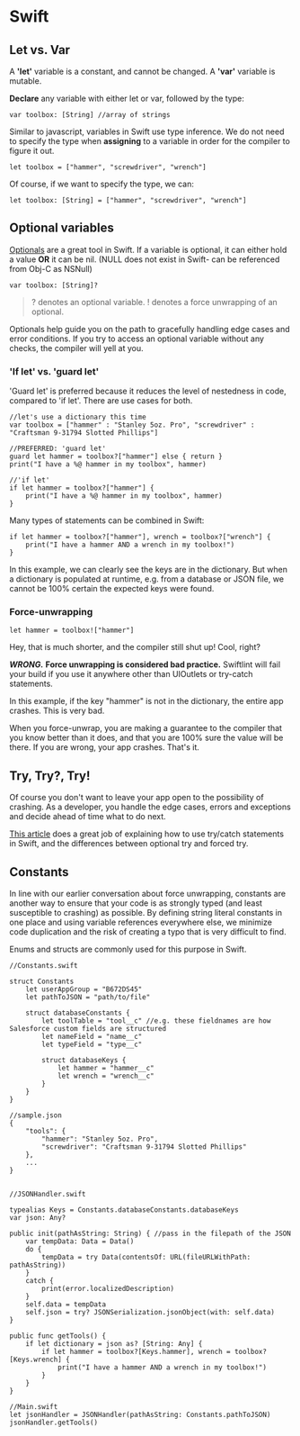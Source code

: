 # Swift

## Let vs. Var

A **'let'** variable is a constant, and cannot be changed.
A **'var'** variable is mutable.

**Declare** any variable with either let or var, followed by the type:

```var toolbox: [String] //array of strings```

Similar to javascript, variables in Swift use type inference. We do not need to specify the type when **assigning** to a variable in order for the compiler to figure it out.

```let toolbox = ["hammer", "screwdriver", "wrench"]```

Of course, if we want to specify the type, we can:

```let toolbox: [String] = ["hammer", "screwdriver", "wrench"]```

## Optional variables

[Optionals](https://en.wikipedia.org/wiki/Option_type) are a great tool in Swift. If a variable is optional, it can either hold a value **OR** it can be nil. (NULL does not exist in Swift- can be referenced from Obj-C as NSNull)

```var toolbox: [String]?```

> ? denotes an optional variable. 
> ! denotes a force unwrapping of an optional.

Optionals help guide you on the path to gracefully handling edge cases and error conditions. If you try to access an optional variable without any checks, the compiler will yell at you. 

### 'If let' vs. 'guard let'


'Guard let' is preferred because it reduces the level of nestedness in code, compared to 'if let'. There are use cases for both.

```
//let's use a dictionary this time
var toolbox = ["hammer" : "Stanley 5oz. Pro", "screwdriver" : "Craftsman 9-31794 Slotted Phillips"]
        
//PREFERRED: 'guard let'
guard let hammer = toolbox?["hammer"] else { return }
print("I have a %@ hammer in my toolbox", hammer)

//'if let'
if let hammer = toolbox?["hammer"] {
    print("I have a %@ hammer in my toolbox", hammer)
}
```

Many types of statements can be combined in Swift:
```
if let hammer = toolbox?["hammer"], wrench = toolbox?["wrench"] {
    print("I have a hammer AND a wrench in my toolbox!")
}
```
In this example, we can clearly see the keys are in the dictionary. But when a dictionary is populated at runtime, e.g. from a database or JSON file, we cannot be 100% certain the expected keys were found.

### Force-unwrapping

```let hammer = toolbox!["hammer"]```

Hey, that is much shorter, and the compiler still shut up! Cool, right?

***WRONG.*** **Force unwrapping is considered bad practice.** Swiftlint will fail your build if you use it anywhere other than UIOutlets or try-catch statements.

In this example, if the key "hammer" is not in the dictionary, the entire app crashes. This is very bad.

When you force-unwrap, you are making a guarantee to the compiler that you know better than it does, and that you are 100% sure the value will be there. If you are wrong, your app crashes. That's it.

## Try, Try?, Try!

Of course you don't want to leave your app open to the possibility of crashing. As a developer, you handle the edge cases, errors and exceptions and decide ahead of time what to do next.

[This article](https://medium.com/@JoyceMatos/error-handling-in-swift-3-try-try-and-try-f19705e32ff4) does a great job of explaining how to use try/catch statements in Swift, and the differences between optional try and forced try.

## Constants

In line with our earlier conversation about force unwrapping, constants are another way to ensure that your code is as strongly typed (and least susceptible to crashing) as possible. By defining string literal constants in one place and using variable references everywhere else, we minimize code duplication and the risk of creating a typo that is very difficult to find.

Enums and structs are commonly used for this purpose in Swift.
```
//Constants.swift

struct Constants
    let userAppGroup = "B672DS45"
    let pathToJSON = "path/to/file"
    
    struct databaseConstants {
        let toolTable = "tool__c" //e.g. these fieldnames are how Salesforce custom fields are structured
        let nameField = "name__c"
        let typeField = "type__c"
        
        struct databaseKeys {
            let hammer = "hammer__c"
            let wrench = "wrench__c"
        }
    }
}

//sample.json
{
    "tools": {
        "hammer": "Stanley 5oz. Pro",
        "screwdriver": "Craftsman 9-31794 Slotted Phillips"
    },
    ...
}


//JSONHandler.swift

typealias Keys = Constants.databaseConstants.databaseKeys
var json: Any?

public init(pathAsString: String) { //pass in the filepath of the JSON
    var tempData: Data = Data()
    do {
        tempData = try Data(contentsOf: URL(fileURLWithPath: pathAsString))
    }
    catch {
        print(error.localizedDescription)
    }
    self.data = tempData
    self.json = try? JSONSerialization.jsonObject(with: self.data)
}

public func getTools() {
    if let dictionary = json as? [String: Any] {
        if let hammer = toolbox?[Keys.hammer], wrench = toolbox?[Keys.wrench] {
            print("I have a hammer AND a wrench in my toolbox!")
        }
    }
}

//Main.swift
let jsonHandler = JSONHandler(pathAsString: Constants.pathToJSON)
jsonHandler.getTools()
````
